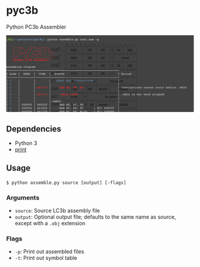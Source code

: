 # pyc3b

Python PC3b Assembler

![](https://github.com/thetianshuhuang/pyc3b/blob/master/wide.png)

## Dependencies
- Python 3
- [print](https://github.com/thetianshuhuang/print)

## Usage
```shell
$ python assemble.py source [output] [-flags]
```

### Arguments
- ```source```: Source LC3b assembly file
- ```output```: Optional output file; defaults to the same name as source, except with a ```.obj``` extension

### Flags
- ```-p```: Print out assembled files
- ```-t```: Print out symbol table
